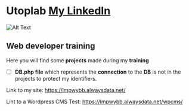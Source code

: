 # Utoplab [My LinkedIn](https://www.linkedin.com/in/seb-cartoux/)

![Alt Text](http://utoplab.fr/images/utoplab/logo/logo.jpg)

## Web developer training

Here you will find some **projects** made during my **training**
- [ ] **DB.php file** which represents the **connection** to the **DB** is not in the projects to protect my identifiers.

Link to my site:  https://lmpwybb.alwaysdata.net/                                         

Lint to a Wordpress CMS Test: https://lmpwybb.alwaysdata.net/wpcms/

                           
